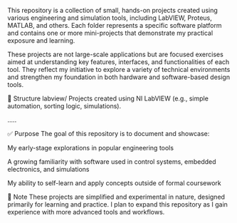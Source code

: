 This repository is a collection of small, hands-on projects created using various engineering and simulation tools, including LabVIEW, Proteus, MATLAB, and others. Each folder represents a specific software platform and contains one or more mini-projects that demonstrate my practical exposure and learning.

These projects are not large-scale applications but are focused exercises aimed at understanding key features, interfaces, and functionalities of each tool. They reflect my initiative to explore a variety of technical environments and strengthen my foundation in both hardware and software-based design tools.

📁 Structure
labview/
Projects created using NI LabVIEW (e.g., simple automation, sorting logic, simulations).

.....

✅ Purpose
The goal of this repository is to document and showcase:

My early-stage explorations in popular engineering tools

A growing familiarity with software used in control systems, embedded electronics, and simulations

My ability to self-learn and apply concepts outside of formal coursework

📌 Note
These projects are simplified and experimental in nature, designed primarily for learning and practice. I plan to expand this repository as I gain experience with more advanced tools and workflows.

